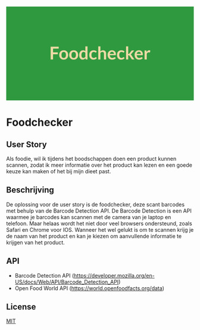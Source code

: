 ![](banner.png)
# Foodchecker

## User Story
Als foodie, wil ik tijdens het boodschappen doen een product kunnen scannen, zodat ik meer informatie over het product kan lezen en een goede keuze kan maken of het bij mijn dieet past.

## Beschrijving
De oplossing voor de user story is de foodchecker, deze scant barcodes met behulp van de Barcode Detection API. De Barcode Detection is een API waarmee je barcodes kan scannen met de camera van je laptop en telefoon. Maar helaas wordt het niet door veel browsers ondersteund, zoals Safari en Chrome voor IOS. Wanneer het wel gelukt is om te scannen krijg je de naam van het product en kan je kiezen om aanvullende informatie te krijgen van het product.

## API
* Barcode Detection API (https://developer.mozilla.org/en-US/docs/Web/API/Barcode_Detection_API)
* Open Food World API (https://world.openfoodfacts.org/data)

## License
[MIT](LICENSE)

<!-- How about a section that describes how to install this project? 🤓 -->

<!-- ...but how does one use this project? What are its features 🤔 -->

<!-- Maybe a checklist of done stuff and stuff still on your wishlist? ✅ -->

<!-- How about a license here? 📜 (or is it a licence?) 🤷 -->
